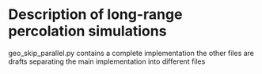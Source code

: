 # Description of long-range percolation simulations

geo_skip_parallel.py contains a complete implementation
the other files are drafts separating the main implementation into different files